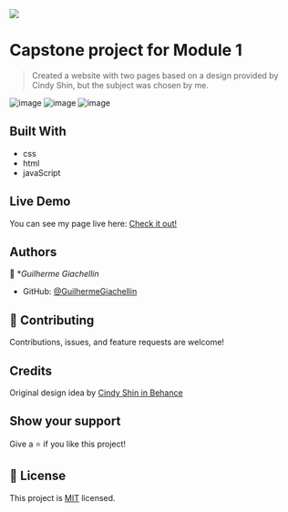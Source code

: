 ![](https://img.shields.io/badge/Microverse-blueviolet)

# Capstone project for Module 1

> Created a website with two pages based on a design provided by Cindy Shin, but the subject was chosen by me.

![image](https://user-images.githubusercontent.com/81584449/124217593-fa285f00-dace-11eb-9dec-0ee0b144b975.png)
![image](https://user-images.githubusercontent.com/81584449/124217368-9b62e580-dace-11eb-9829-721cd348ff0d.png)
![image](https://user-images.githubusercontent.com/81584449/124217395-a584e400-dace-11eb-9b4e-f6b400396b98.png)



## Built With
- css
- html
- javaScript

## Live Demo
You can see my page live here: 
[Check it out!](https://guilhermegiachellin.github.io/Capstone-Project-1/index.html)


## Authors

👤 **Guilherme Giachellin*

- GitHub: [@GuilhermeGiachellin](https://github.com/GuilhermeGiachellin)


## 🤝 Contributing

Contributions, issues, and feature requests are welcome!

<!--Feel free to check the [issues page](../../issues/).-->
## Credits

Original design idea by [Cindy Shin in Behance](https://www.behance.net/adagio07)

## Show your support

Give a ⭐️ if you like this project!

<!--## Acknowledgments-->


## 📝 License

This project is [MIT](./MIT.md) licensed.
